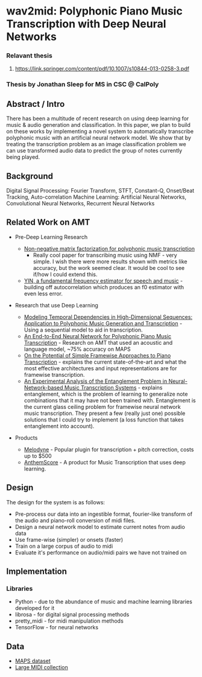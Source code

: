 # wav2mid: Polyphonic Piano Music Transcription with Deep Neural Networks

### Relavant thesis
1. https://link.springer.com/content/pdf/10.1007/s10844-013-0258-3.pdf

### Thesis by Jonathan Sleep for MS in CSC @ CalPoly

## Abstract / Intro
There has been a multitude of recent research on using deep learning for music & audio generation and classification. In this paper, we plan to build on these works by implementing a novel system to automatically transcribe polyphonic music with an artificial neural network model. We show that by treating the transcription problem as an image classification problem we can use transformed audio data to predict the group of notes currently being played.

## Background
Digital Signal Processing: Fourier Transform, STFT, Constant-Q, Onset/Beat Tracking, Auto-correlation
Machine Learning: Artificial Neural Networks, Convolutional Neural Networks, Recurrent Neural Networks

## Related Work on AMT
*  Pre-Deep Learning Research
    * [Non-negative matrix factorization for polyphonic music transcription](http://ieeexplore.ieee.org/abstract/document/1285860/)
        * Really cool paper for transcribing music using NMF - very simple. I wish there were more results shown with metrics like accuracy, but the work seemed clear. It would be cool to see if/how I could extend this.
    * [YIN, a fundamental frequency estimator for speech and music](asa.scitation.org/doi/abs/10.1121/1.1458024) - building off autocorrelation which produces an f0 estimator with even less error.

* Research that use Deep Learning
    * [Modeling Temporal Dependencies in High-Dimensional Sequences: Application to Polyphonic Music Generation and Transcription](https://arxiv.org/abs/1206.6392) - Using a sequential model to aid in transcription.
    * [An End-to-End Neural Network for Polyphonic Piano Music Transcription](https://arxiv.org/abs/1508.01774) - Research on AMT that used an acoustic and language model, ~75% accuracy on MAPS
    * [On the Potential of Simple Framewise Approaches to Piano Transcription](https://arxiv.org/abs/1612.05153) - explains the current state-of-the-art and what the most effective architectures and input representations are for framewise transcription.
    * [An Experimental Analysis of the Entanglement Problem in Neural-Network-based Music Transcription Systems](https://arxiv.org/abs/1702.00025) - explains entanglement, which is the problem of learning to generalize note combinations that it may have not been trained with. Entanglement is the current glass ceiling problem for framewise neural network music transcription. They present a few (really just one) possible solutions that I could try to implement (a loss function that takes entanglement into account).

* Products
    * [Melodyne](http://www.celemony.com/en/melodyne/what-is-melodyne) - Popular plugin for transcription + pitch correction, costs up to $500
    * [AnthemScore](https://www.lunaverus.com/cnn) - A product for Music Transcription that uses deep learning.

## Design
The design for the system is as follows:
* Pre-process our data into an ingestible format, fourier-like transform of the audio and piano-roll conversion of midi files.
* Design a neural network model to estimate current notes from audio data
* Use frame-wise (simpler) or onsets (faster)
* Train on a large corpus of audio to midi
* Evaluate it's performance on audio/midi pairs we have not trained on

## Implementation
### Libraries
* Python - due to the abundance of music and machine learning libraries developed for it
* librosa - for digital signal processing methods
* pretty_midi - for midi manipulation methods
* TensorFlow - for neural networks

## Data
* [MAPS dataset](http://www.tsi.telecom-paristech.fr/aao/en/2010/07/08/maps-database-a-piano-database-for-multipitch-estimation-and-automatic-transcription-of-music/)
* [Large MIDI collection](https://www.reddit.com/r/WeAreTheMusicMakers/comments/3ajwe4/the_largest_midi_collection_on_the_internet/)
